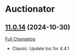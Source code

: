 # Auctionator

## [11.0.14](https://github.com/Auctionator/Auctionator/tree/11.0.14) (2024-10-30)
[Full Changelog](https://github.com/Auctionator/Auctionator/compare/11.0.13...11.0.14) 

- Classic: Update toc for 4.4.1  
